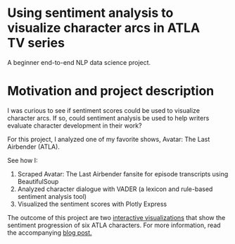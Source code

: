 # Using sentiment analysis to visualize character arcs in ATLA TV series
A beginner end-to-end NLP data science project.

# Motivation and project description
I was curious to see if sentiment scores could be used to visualize character arcs. If so, could sentiment analysis be used to help writers evaluate character development in their work?

For this project, I analyzed one of my favorite shows, Avatar: The Last Airbender (ATLA).

See how I:
1) Scraped Avatar: The Last Airbender fansite for episode transcripts using BeautifulSoup
2) Analyzed character dialogue with VADER (a lexicon and rule-based sentiment analysis tool)
3) Visualized the sentiment scores with Plotly Express

The outcome of this project are two [interactive visualizations](https://plotly.com/~ritakalach/4/) that show the sentiment progression of six ATLA characters. For more information, read the accompanying [blog post.](https://medium.com/data-comet/atla-sentiment-analysis-43f26edddad2)

